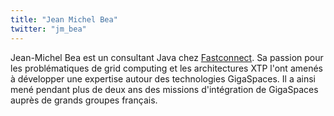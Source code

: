```yaml
---
title: "Jean Michel Bea"
twitter: "jm_bea"
---
```


Jean-Michel Bea est un consultant Java chez
[Fastconnect](http://fastconnect.eu/). Sa passion pour les
problématiques de grid computing et les architectures XTP l'ont amenés à
développer une expertise autour des technologies GigaSpaces. Il a ainsi
mené pendant plus de deux ans des missions d'intégration de GigaSpaces
auprès de grands groupes français.  
  
